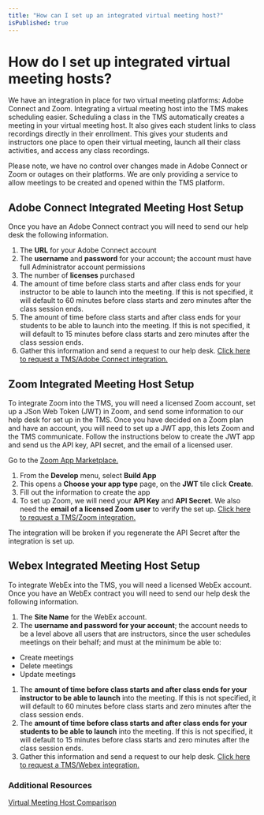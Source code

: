 ```yaml
---
title: "How can I set up an integrated virtual meeting host?"
isPublished: true
---
```


# How do I set up integrated virtual meeting hosts?

We have an integration in place for two virtual meeting platforms: Adobe Connect and Zoom. Integrating a virtual meeting host into the TMS makes scheduling easier. Scheduling a class in the TMS automatically creates a meeting in your virtual meeting host. It also gives each student links to class recordings directly in their enrollment. This gives your students and instructors one place to open their virtual meeting, launch all their class activities, and access any class recordings. 

Please note, we have no control over changes made in Adobe Connect or Zoom or outages on their platforms. We are only providing a service to allow meetings to be created and opened within the TMS platform.

## Adobe Connect Integrated Meeting Host Setup

Once you have an Adobe Connect contract you will need to send our help desk the following information. 

1.	The **URL** for your Adobe Connect account
1.	The **username** and **password** for your account; the account must have full Administrator account permissions
1.	The number of **licenses** purchased
1. The amount of time before class starts and after class ends for your instructor to be able to launch into the meeting. If this is not specified, it will default to 60 minutes before class starts and zero minutes after the class session ends.
1. The amount of time before class starts and after class ends for your students to be able to launch into the meeting. If this is not specified, it will default to 15 minutes before class starts and zero minutes after the class session ends.
1.	Gather this information and send a request to our help desk. [Click here to request a TMS/Adobe Connect integration.](https://supportrequest.skillable.com/form-4500904/support-request) 

## Zoom Integrated Meeting Host Setup

To integrate Zoom into the TMS, you will need a licensed Zoom account, set up a JSon Web Token (JWT) in Zoom, and send some information to our help desk for set up in the TMS. Once you have decided on a Zoom plan and have an account, you will need to set up a JWT app, this lets Zoom and the TMS communicate. Follow the instructions below to create the JWT app and send us the API key, API secret, and the email of a licensed user. 

Go to the [Zoom App Marketplace.](https://marketplace.zoom.us/) 

1.	From the **Develop** menu, select **Build App**
1.	This opens a **Choose your app type** page, on the **JWT** tile click **Create**.
1.	Fill out the information to create the app
1.	To set up Zoom, we will need your **API Key** and **API Secret**. We also need the **email of a licensed Zoom user** to verify the set up.  [Click here to request a TMS/Zoom integration.](https://supportrequest.skillable.com/form-4500904/support-request) 
  
The integration will be broken if you regenerate the API Secret after the integration is set up.

## Webex Integrated Meeting Host Setup

To integrate WebEx into the TMS, you will need a licensed WebEx account. Once you have an WebEx contract you will need to send our help desk the following information.

1.	The **Site Name** for the WebEx account.
1.	The **username and password for your account**; the account needs to be a level above all users that are instructors, since the user schedules meetings on their behalf; and must at the minimum be able to:
-	Create meetings
-	Delete meetings
-	Update meetings
1.	The **amount of time before class starts and after class ends for your instructor to be able to launch** into the meeting. If this is not specified, it will default to 60 minutes before class starts and zero minutes after the class session ends.
1.	The **amount of time before class starts and after class ends for your students to be able to launch** into the meeting. If this is not specified, it will default to 15 minutes before class starts and zero minutes after the class session ends.
1.	Gather this information and send a request to our help desk. [Click here to request a TMS/Webex integration.](https://supportrequest.skillable.com/form-4500904/support-request) 



### Additional Resources

[Virtual Meeting Host Comparison](https://docs.skillable.com/tms/tms-administrators/classes/virtual-meetings/vmh-comparison.md)
